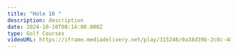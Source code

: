```yaml
---
title: "Hole 16 "
description: description
date: 2024-10-10T08:14:00.000Z
type: Golf Courses
videoURL: https://iframe.mediadelivery.net/play/315246/0a38d39b-2c8c-404f-8f0c-1322a54ff09e
---
```


